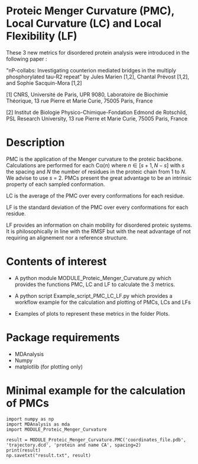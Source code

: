 # Proteic Menger Curvature (PMC), Local Curvature (LC) and Local Flexibility (LF)

These 3 new metrics for disordered protein analysis were introduced in the following paper : 

"nP-collabs: Investigating counterion mediated bridges in the multiply phosphorylated tau-R2 repeat"
by Jules Marien [1,2], Chantal Prévost [1,2], and Sophie Sacquin-Mora [1,2]

[1] CNRS, Université de Paris, UPR 9080, Laboratoire de Biochimie Théorique, 13 rue Pierre et Marie Curie, 75005 Paris, France 

[2] Institut de Biologie Physico-Chimique-Fondation Edmond de Rotschild, PSL Research University, 13 rue Pierre et Marie Curie, 75005 Paris, France

# Description 

PMC is the application of the Menger curvature to the proteic backbone. Calculations are performed for each Cα($n$) where $n \in [s+1,N-s]$ with $s$ the spacing and $N$ the number of residues in the proteic chain from 1 to $N$. We advise to use $s$ = 2. PMCs present the great advantage to be an intrinsic property of each sampled conformation.

LC is the average of the PMC over every conformations for each residue.

LF is the standard deviation of the PMC over every conformations for each residue. 

LF provides an information on chain mobility for disordered proteic systems. It is philosophically in line with the RMSF but with the neat advantage of not requiring an alignement nor a reference structure. 


# Contents of interest

- A python module MODULE_Proteic_Menger_Curvature.py which provides the functions PMC, LC and LF to calculate the 3 metrics. 

- A python script Example_script_PMC_LC_LF.py which provides a workflow example for the calculation and plotting of PMCs, LCs and LFs

- Examples of plots to represent these metrics in the folder Plots.


# Package requirements
- MDAnalysis
- Numpy
- matplotlib (for plotting only)

# Minimal example for the calculation of PMCs

```
import numpy as np
import MDAnalysis as mda
import MODULE_Proteic_Menger_Curvature
    
result = MODULE_Proteic_Menger_Curvature.PMC('coordinates_file.pdb', 'trajectory.dcd', 'protein and name CA', spacing=2)
print(result)
np.savetxt("result.txt", result)
```

